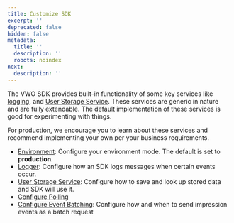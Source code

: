 ```yaml
---
title: Customize SDK
excerpt: ''
deprecated: false
hidden: false
metadata:
  title: ''
  description: ''
  robots: noindex
next:
  description: ''
---
```

The VWO SDK provides built-in functionality of some key services like [logging](https://developers.vwo.com/reference#fullstack-sdk-customization-configure-the-logger), and [User Storage Service](https://developers.vwo.com/reference#fullstack-sdk-customization-implement-a-user-storage-service). These services are generic in nature and are fully extendable. The default implementation of these services is good for experimenting with things. 

For production, we encourage you to learn about these services and recommend implementing your own per your business requirements.

* [Environment](https://developers.vwo.com/reference#fullstack-sdk-customization-set-environment): Configure your environment mode. The default is set to **production**.
* [Logger](https://developers.vwo.com/reference#fullstack-sdk-customization-configure-the-logger): Configure how an SDK logs messages when certain events occur.
* [User Storage Service](https://developers.vwo.com/reference#fullstack-sdk-customization-implement-a-user-storage-service): Configure how to save and look up stored data and SDK will use it.
* [Configure Polling](ref:configure-polling) 
* [Configure Event Batching](ref:configure-event-batching): Configure how and when to send impression events as a batch request

